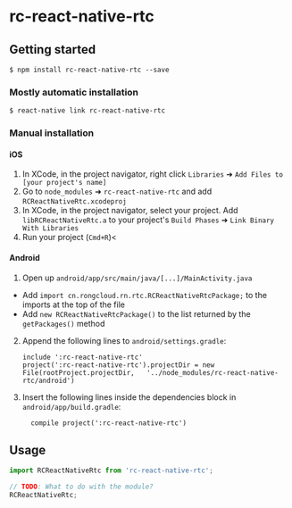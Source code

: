 
# rc-react-native-rtc

## Getting started

`$ npm install rc-react-native-rtc --save`

### Mostly automatic installation

`$ react-native link rc-react-native-rtc`

### Manual installation


#### iOS

1. In XCode, in the project navigator, right click `Libraries` ➜ `Add Files to [your project's name]`
2. Go to `node_modules` ➜ `rc-react-native-rtc` and add `RCReactNativeRtc.xcodeproj`
3. In XCode, in the project navigator, select your project. Add `libRCReactNativeRtc.a` to your project's `Build Phases` ➜ `Link Binary With Libraries`
4. Run your project (`Cmd+R`)<

#### Android

1. Open up `android/app/src/main/java/[...]/MainActivity.java`
  - Add `import cn.rongcloud.rn.rtc.RCReactNativeRtcPackage;` to the imports at the top of the file
  - Add `new RCReactNativeRtcPackage()` to the list returned by the `getPackages()` method
2. Append the following lines to `android/settings.gradle`:
  	```
  	include ':rc-react-native-rtc'
  	project(':rc-react-native-rtc').projectDir = new File(rootProject.projectDir, 	'../node_modules/rc-react-native-rtc/android')
  	```
3. Insert the following lines inside the dependencies block in `android/app/build.gradle`:
  	```
      compile project(':rc-react-native-rtc')
  	```


## Usage
```javascript
import RCReactNativeRtc from 'rc-react-native-rtc';

// TODO: What to do with the module?
RCReactNativeRtc;
```
  